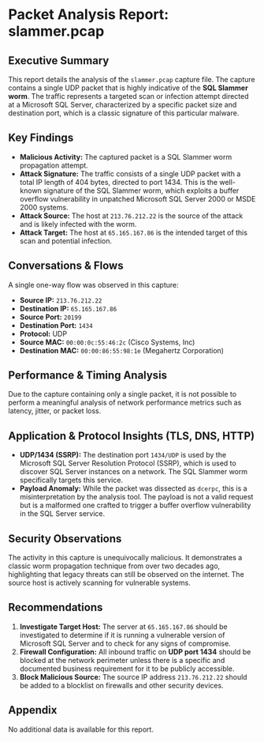 # Packet Analysis Report: slammer.pcap

## Executive Summary

This report details the analysis of the `slammer.pcap` capture file. The capture contains a single UDP packet that is highly indicative of the **SQL Slammer worm**. The traffic represents a targeted scan or infection attempt directed at a Microsoft SQL Server, characterized by a specific packet size and destination port, which is a classic signature of this particular malware.

## Key Findings

- **Malicious Activity:** The captured packet is a SQL Slammer worm propagation attempt.
- **Attack Signature:** The traffic consists of a single UDP packet with a total IP length of 404 bytes, directed to port 1434. This is the well-known signature of the SQL Slammer worm, which exploits a buffer overflow vulnerability in unpatched Microsoft SQL Server 2000 or MSDE 2000 systems.
- **Attack Source:** The host at `213.76.212.22` is the source of the attack and is likely infected with the worm.
- **Attack Target:** The host at `65.165.167.86` is the intended target of this scan and potential infection.

## Conversations & Flows

A single one-way flow was observed in this capture:

- **Source IP:** `213.76.212.22`
- **Destination IP:** `65.165.167.86`
- **Source Port:** `20199`
- **Destination Port:** `1434`
- **Protocol:** UDP
- **Source MAC:** `00:00:0c:55:46:2c` (Cisco Systems, Inc)
- **Destination MAC:** `00:00:86:55:98:1e` (Megahertz Corporation)

## Performance & Timing Analysis

Due to the capture containing only a single packet, it is not possible to perform a meaningful analysis of network performance metrics such as latency, jitter, or packet loss.

## Application & Protocol Insights (TLS, DNS, HTTP)

- **UDP/1434 (SSRP):** The destination port `1434/UDP` is used by the Microsoft SQL Server Resolution Protocol (SSRP), which is used to discover SQL Server instances on a network. The SQL Slammer worm specifically targets this service.
- **Payload Anomaly:** While the packet was dissected as `dcerpc`, this is a misinterpretation by the analysis tool. The payload is not a valid request but is a malformed one crafted to trigger a buffer overflow vulnerability in the SQL Server service.

## Security Observations

The activity in this capture is unequivocally malicious. It demonstrates a classic worm propagation technique from over two decades ago, highlighting that legacy threats can still be observed on the internet. The source host is actively scanning for vulnerable systems.

## Recommendations

1.  **Investigate Target Host:** The server at `65.165.167.86` should be investigated to determine if it is running a vulnerable version of Microsoft SQL Server and to check for any signs of compromise.
2.  **Firewall Configuration:** All inbound traffic on **UDP port 1434** should be blocked at the network perimeter unless there is a specific and documented business requirement for it to be publicly accessible.
3.  **Block Malicious Source:** The source IP address `213.76.212.22` should be added to a blocklist on firewalls and other security devices.

## Appendix

No additional data is available for this report.
